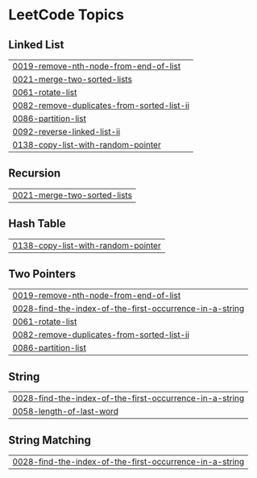 

<!---LeetCode Topics Start-->
# LeetCode Topics
## Linked List
|  |
| ------- |
| [0019-remove-nth-node-from-end-of-list](https://github.com/bandish1304/bandish1304/tree/master/0019-remove-nth-node-from-end-of-list) |
| [0021-merge-two-sorted-lists](https://github.com/bandish1304/bandish1304/tree/master/0021-merge-two-sorted-lists) |
| [0061-rotate-list](https://github.com/bandish1304/bandish1304/tree/master/0061-rotate-list) |
| [0082-remove-duplicates-from-sorted-list-ii](https://github.com/bandish1304/bandish1304/tree/master/0082-remove-duplicates-from-sorted-list-ii) |
| [0086-partition-list](https://github.com/bandish1304/bandish1304/tree/master/0086-partition-list) |
| [0092-reverse-linked-list-ii](https://github.com/bandish1304/bandish1304/tree/master/0092-reverse-linked-list-ii) |
| [0138-copy-list-with-random-pointer](https://github.com/bandish1304/bandish1304/tree/master/0138-copy-list-with-random-pointer) |
## Recursion
|  |
| ------- |
| [0021-merge-two-sorted-lists](https://github.com/bandish1304/bandish1304/tree/master/0021-merge-two-sorted-lists) |
## Hash Table
|  |
| ------- |
| [0138-copy-list-with-random-pointer](https://github.com/bandish1304/bandish1304/tree/master/0138-copy-list-with-random-pointer) |
## Two Pointers
|  |
| ------- |
| [0019-remove-nth-node-from-end-of-list](https://github.com/bandish1304/bandish1304/tree/master/0019-remove-nth-node-from-end-of-list) |
| [0028-find-the-index-of-the-first-occurrence-in-a-string](https://github.com/bandish1304/bandish1304/tree/master/0028-find-the-index-of-the-first-occurrence-in-a-string) |
| [0061-rotate-list](https://github.com/bandish1304/bandish1304/tree/master/0061-rotate-list) |
| [0082-remove-duplicates-from-sorted-list-ii](https://github.com/bandish1304/bandish1304/tree/master/0082-remove-duplicates-from-sorted-list-ii) |
| [0086-partition-list](https://github.com/bandish1304/bandish1304/tree/master/0086-partition-list) |
## String
|  |
| ------- |
| [0028-find-the-index-of-the-first-occurrence-in-a-string](https://github.com/bandish1304/bandish1304/tree/master/0028-find-the-index-of-the-first-occurrence-in-a-string) |
| [0058-length-of-last-word](https://github.com/bandish1304/bandish1304/tree/master/0058-length-of-last-word) |
## String Matching
|  |
| ------- |
| [0028-find-the-index-of-the-first-occurrence-in-a-string](https://github.com/bandish1304/bandish1304/tree/master/0028-find-the-index-of-the-first-occurrence-in-a-string) |
<!---LeetCode Topics End-->